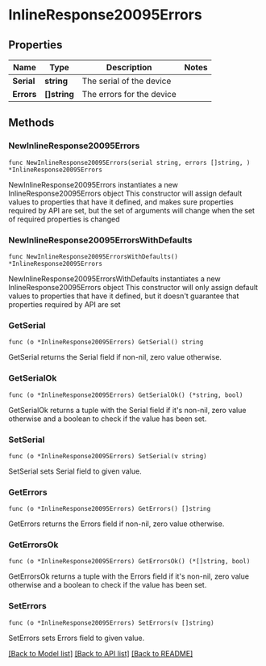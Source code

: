 # InlineResponse20095Errors

## Properties

Name | Type | Description | Notes
------------ | ------------- | ------------- | -------------
**Serial** | **string** | The serial of the device | 
**Errors** | **[]string** | The errors for the device | 

## Methods

### NewInlineResponse20095Errors

`func NewInlineResponse20095Errors(serial string, errors []string, ) *InlineResponse20095Errors`

NewInlineResponse20095Errors instantiates a new InlineResponse20095Errors object
This constructor will assign default values to properties that have it defined,
and makes sure properties required by API are set, but the set of arguments
will change when the set of required properties is changed

### NewInlineResponse20095ErrorsWithDefaults

`func NewInlineResponse20095ErrorsWithDefaults() *InlineResponse20095Errors`

NewInlineResponse20095ErrorsWithDefaults instantiates a new InlineResponse20095Errors object
This constructor will only assign default values to properties that have it defined,
but it doesn't guarantee that properties required by API are set

### GetSerial

`func (o *InlineResponse20095Errors) GetSerial() string`

GetSerial returns the Serial field if non-nil, zero value otherwise.

### GetSerialOk

`func (o *InlineResponse20095Errors) GetSerialOk() (*string, bool)`

GetSerialOk returns a tuple with the Serial field if it's non-nil, zero value otherwise
and a boolean to check if the value has been set.

### SetSerial

`func (o *InlineResponse20095Errors) SetSerial(v string)`

SetSerial sets Serial field to given value.


### GetErrors

`func (o *InlineResponse20095Errors) GetErrors() []string`

GetErrors returns the Errors field if non-nil, zero value otherwise.

### GetErrorsOk

`func (o *InlineResponse20095Errors) GetErrorsOk() (*[]string, bool)`

GetErrorsOk returns a tuple with the Errors field if it's non-nil, zero value otherwise
and a boolean to check if the value has been set.

### SetErrors

`func (o *InlineResponse20095Errors) SetErrors(v []string)`

SetErrors sets Errors field to given value.



[[Back to Model list]](../README.md#documentation-for-models) [[Back to API list]](../README.md#documentation-for-api-endpoints) [[Back to README]](../README.md)


